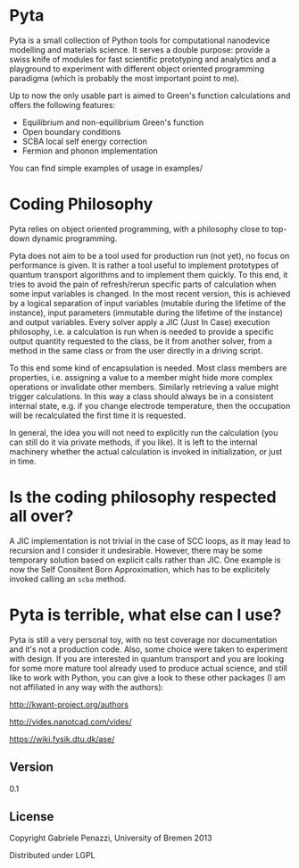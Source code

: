 Pyta
=========

Pyta is a small collection of Python tools for computational nanodevice modelling and materials science.
It serves a double purpose: provide a swiss knife of modules for fast scientific prototyping and analytics and a playground to experiment with different object oriented programming paradigma (which is probably the most important point to me).

Up to now the only usable part is aimed to Green's function calculations and offers the following features:

  - Equilibrium and non-equilibrium Green's function
  - Open boundary conditions
  - SCBA local self energy correction
  - Fermion and phonon implementation

You can find simple examples of usage in examples/

Coding Philosophy
=========
Pyta relies on object oriented programming, with a philosophy close to top-down dynamic programming.

Pyta does not aim to be a tool used for production run (not yet), no focus on performance is given. It is rather a tool useful to implement prototypes of quantum transport algorithms and to implement them quickly. To this end, it
tries to avoid the pain of refresh/rerun specific parts of calculation when some input variables is changed. In the most recent version, this is achieved by a logical separation of input variables (mutable during the lifetime of the instance), input parameters (immutable during the lifetime of the instance) and output variables. Every solver apply a JIC (Just In Case) execution philosophy, i.e. a calculation is run when is needed to provide a specific output quantity requested to the class, be it from another solver, from a method in the same class or from the user directly in a driving script.

To this end some kind of encapsulation is needed. Most class members are properties, i.e. assigning a value to a member might hide more complex operations or invalidate other members. Similarly retrieving a value might trigger calculations.
In this way a class should always be in a consistent internal state, e.g. if you change electrode temperature, then the occupation will be recalculated the first time it is requested.

In general, the idea you will not need to explicitly run the calculation (you
can still do it via private methods, if you like). It is left to the internal machinery whether the actual calculation is invoked in initialization, or just
in time.


Is the coding philosophy respected all over?
=============================
A JIC implementation is not trivial in the case of SCC loops, as it may lead to recursion and I consider it undesirable. However, there may be some temporary solution based on explicit calls rather than JIC. One example is now the Self Consitent Born Approximation, which has to be explicitely invoked calling an `scba` method.


Pyta is terrible, what else can I use?
=============================

Pyta is still a very personal toy, with no test coverage nor documentation and it's not a production code. Also, some choice were taken to experiment with design. If you are interested in quantum transport and you are looking for some more mature tool already used to produce actual science, and still like to work with Python, you can give a look to these other packages (I am not affiliated in any way with the authors):

http://kwant-project.org/authors

http://vides.nanotcad.com/vides/

https://wiki.fysik.dtu.dk/ase/



Version
----

0.1


License
----

Copyright Gabriele Penazzi, University of Bremen 2013

Distributed under LGPL
